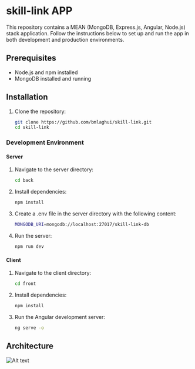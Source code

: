 # skill-link APP

This repository contains a  MEAN (MongoDB, Express.js, Angular, Node.js) stack application. Follow the instructions below to set up and run the app in both development and production environments.

## Prerequisites

- Node.js and npm installed
- MongoDB installed and running

## Installation

1. Clone the repository:

   ```bash
   git clone https://github.com/bmlaghui/skill-link.git
   cd skill-link

### Development Environment

#### Server

1. Navigate to the server directory:

   ```bash
   cd back

2. Install dependencies:

   ```bash
   npm install  

3. Create a .env file in the server directory with the following content:

   ```bash
   MONGODB_URI=mongodb://localhost:27017/skill-link-db

4. Run the server:

   ```bash
   npm run dev

#### Client

1. Navigate to the client directory:

   ```bash
   cd front

2. Install dependencies:

   ```bash
   npm install  

3. Run the Angular development server:

   ```bash
   ng serve -o

## Architecture

![Alt text](./documentation/image.png)